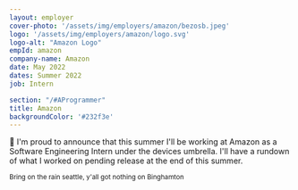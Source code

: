 ```yaml
---
layout: employer
cover-photo: '/assets/img/employers/amazon/bezosb.jpeg'
logo: '/assets/img/employers/amazon/logo.svg'
logo-alt: "Amazon Logo"
empId: amazon
company-name: Amazon
date: May 2022
dates: Summer 2022
job: Intern

section: "/#AProgrammer"
title: Amazon
backgroundColor: '#232f3e'
---
```


🎉 I'm proud to announce that this summer I'll be working at Amazon as a Software Engineering Intern under the devices umbrella. I'll have a rundown of what I worked on pending release at the end of this summer.

<sub>Bring on the rain seattle, y'all got nothing on Binghamton</sub>